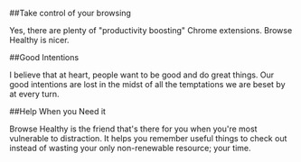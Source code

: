 ##Take control of your browsing

Yes, there are plenty of "productivity boosting" Chrome extensions. Browse Healthy is nicer.

##Good Intentions

I believe that at heart, people want to be good and do great things. Our good intentions are lost in the midst of all the temptations we are beset by at every turn.

##Help When you Need it

Browse Healthy is the friend that's there for you when you're most vulnerable to distraction. It helps you remember useful things to check out instead of wasting your only non-renewable resource; your time.


